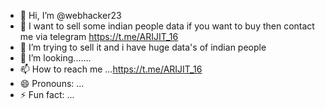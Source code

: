 - 👋 Hi, I’m @webhacker23
- 👀 I want to sell some indian people data if you want to buy then contact me via telegram https://t.me/ARIJIT_16
- 🌱 I’m trying to sell it and i have huge data's of indian people
- 💞️ I’m looking.......
- 📫 How to reach me ...https://t.me/ARIJIT_16
- 😄 Pronouns: ...
- ⚡ Fun fact: ...

<!---
webhacker23/webhacker23 is a ✨ special ✨ repository because its `README.md` (this file) appears on your GitHub profile.
You can click the Preview link to take a look at your changes.
--->
